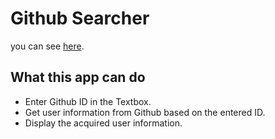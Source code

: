 # Github Searcher
you can see [here](https://renkataoka.github.io/JSPrimer/Github-searcher/).
## What this app can do
* Enter Github ID in the Textbox.
* Get user information from Github based on the entered ID.
* Display the acquired user information.